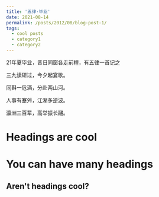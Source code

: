 ```yaml
---
title: '五律·毕业'
date: 2021-08-14
permalink: /posts/2012/08/blog-post-1/
tags:
  - cool posts
  - category1
  - category2
---
```


21年夏毕业，昔日同窗各走前程，有五律一首记之

三九读研过，今夕起宴歌。

同斟一卮酒，分赴两山河。

人事有蹇舛，江湖多逆波。

瀛洲三百辈，高举振长翮。

Headings are cool
======

You can have many headings
======

Aren't headings cool?
------